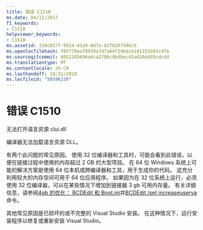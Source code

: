 ```yaml
---
title: 错误 C1510
ms.date: 04/11/2017
f1_keywords:
- C1510
helpviewer_keywords:
- C1510
ms.assetid: 150c827f-9514-41a9-8d7e-82f820749bcb
ms.openlocfilehash: f05f79ea78958a7d7a64f24bdce2d1151b93cdfb
ms.sourcegitcommit: 6052185696adca270bc9bdbec45a626dd89cdcdd
ms.translationtype: MT
ms.contentlocale: zh-CN
ms.lasthandoff: 10/31/2018
ms.locfileid: "50596230"
---
```

# <a name="fatal-error-c1510"></a>错误 C1510

无法打开语言资源 clui.dll

编译器无法加载语言资源 DLL。

有两个此问题的常见原因。 使用 32 位编译器和工具时，可能会看到此错误，以便在链接过程中使用的内存超过 2 GB 的大型项目。 在 64 位 Windows 系统上可能的解决方案是使用 64 位本机或跨编译器和工具，用于生成你的代码。 这充分利用较大的内存空间可用于 64 位应用程序。 如果因为在 32 位系统上运行，必须使用 32 位编译器，可以在某些情况下增加到链接器 3 gb 可用内存量。 有关详细信息，请参阅[4gb 的优化： BCDEdit 和 Boot.ini](https://msdn.microsoft.com/library/vs/alm/bb613473)并[BCDEdit /set increaseuserva](https://msdn.microsoft.com/library/ff542202.aspx)命令。

其他常见原因是已损坏的或不完整的 Visual Studio 安装。 在这种情况下，运行安装程序以修复或重新安装 Visual Studio。
